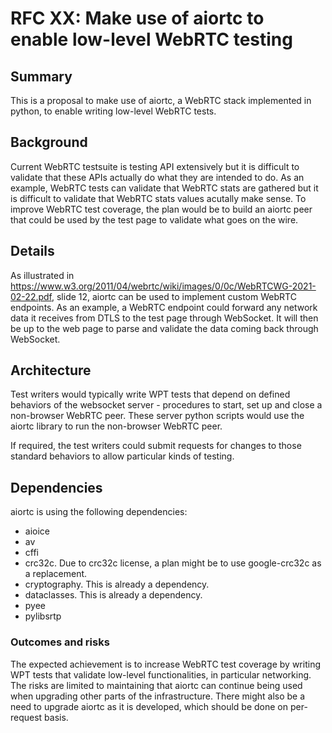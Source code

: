 # RFC XX: Make use of aiortc to enable low-level WebRTC testing


## Summary

This is a proposal to make use of aiortc, a WebRTC stack implemented in python, to enable writing low-level WebRTC tests.


## Background

Current WebRTC testsuite is testing API extensively but it is difficult to validate that these APIs actually do what they are intended to do.
As an example, WebRTC tests can validate that WebRTC stats are gathered but it is difficult to validate that WebRTC stats values acutally make sense.
To improve WebRTC test coverage, the plan would be to build an aiortc peer that could be used by the test page to validate what goes on the wire.


## Details

As illustrated in https://www.w3.org/2011/04/webrtc/wiki/images/0/0c/WebRTCWG-2021-02-22.pdf, slide 12, aiortc can be used to implement custom WebRTC endpoints.
As an example, a WebRTC endpoint could forward any network data it receives from DTLS to the test page through WebSocket.
It will then be up to the web page to parse and validate the data coming back through WebSocket.


## Architecture

Test writers would typically write WPT tests that depend on defined behaviors of the websocket server - procedures to start, set up and close a non-browser WebRTC peer. These server python scripts would use the aiortc library to run the non-browser WebRTC peer.

If required, the test writers could submit requests for changes to those standard behaviors to allow particular kinds of testing.

## Dependencies

aiortc is using the following dependencies:
* aioice
* av
* cffi
* crc32c. Due to crc32c license, a plan might be to use google-crc32c as a replacement.
* cryptography. This is already a dependency.
* dataclasses. This is already a dependency.
* pyee
* pylibsrtp


### Outcomes and risks

The expected achievement is to increase WebRTC test coverage by writing WPT tests that validate low-level functionalities, in particular networking.
The risks are limited to maintaining that aiortc can continue being used when upgrading other parts of the infrastructure.
There might also be a need to upgrade aiortc as it is developed, which should be done on per-request basis.
